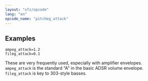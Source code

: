 ```yaml
---
layout: "sfz/opcode"
lang: "en"
opcode_name: "pitcheg_attack"
---
```

## Examples

```
ampeg_attack=1.2
fileg_attack=0.1
```

These are very frequently used, especially with amplifier envelopes.
`ampeg_attack` is the standard "A" in the basic ADSR volume envelope.
`fileg_attack` is key to 303-style basses.
